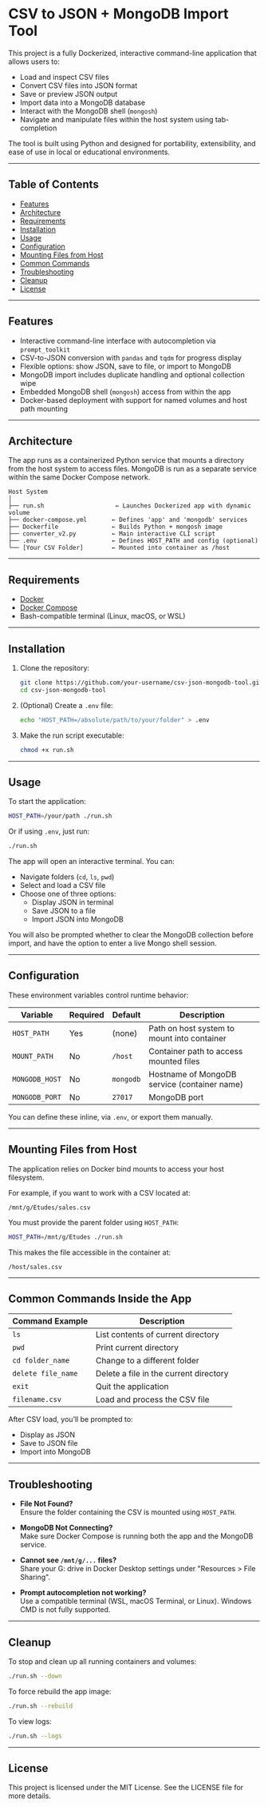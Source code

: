 # CSV to JSON + MongoDB Import Tool

This project is a fully Dockerized, interactive command-line application that allows users to:

- Load and inspect CSV files
- Convert CSV files into JSON format
- Save or preview JSON output
- Import data into a MongoDB database
- Interact with the MongoDB shell (`mongosh`)
- Navigate and manipulate files within the host system using tab-completion

The tool is built using Python and designed for portability, extensibility, and ease of use in local or educational environments.

---

## Table of Contents

- [Features](#features)
- [Architecture](#architecture)
- [Requirements](#requirements)
- [Installation](#installation)
- [Usage](#usage)
- [Configuration](#configuration)
- [Mounting Files from Host](#mounting-files-from-host)
- [Common Commands](#common-commands)
- [Troubleshooting](#troubleshooting)
- [Cleanup](#cleanup)
- [License](#license)

---

## Features

- Interactive command-line interface with autocompletion via `prompt_toolkit`
- CSV-to-JSON conversion with `pandas` and `tqdm` for progress display
- Flexible options: show JSON, save to file, or import to MongoDB
- MongoDB import includes duplicate handling and optional collection wipe
- Embedded MongoDB shell (`mongosh`) access from within the app
- Docker-based deployment with support for named volumes and host path mounting

---

## Architecture

The app runs as a containerized Python service that mounts a directory from the host system to access files. MongoDB is run as a separate service within the same Docker Compose network.

```
Host System
│
├── run.sh                    ← Launches Dockerized app with dynamic volume
├── docker-compose.yml       ← Defines 'app' and 'mongodb' services
├── Dockerfile               ← Builds Python + mongosh image
├── converter_v2.py          ← Main interactive CLI script
├── .env                     ← Defines HOST_PATH and config (optional)
└── [Your CSV Folder]        ← Mounted into container as /host
```

---

## Requirements

- [Docker](https://www.docker.com/)
- [Docker Compose](https://docs.docker.com/compose/)
- Bash-compatible terminal (Linux, macOS, or WSL)

---

## Installation

1. Clone the repository:

   ```bash
   git clone https://github.com/your-username/csv-json-mongodb-tool.git
   cd csv-json-mongodb-tool
   ```

2. (Optional) Create a `.env` file:

   ```bash
   echo "HOST_PATH=/absolute/path/to/your/folder" > .env
   ```

3. Make the run script executable:

   ```bash
   chmod +x run.sh
   ```

---

## Usage

To start the application:

```bash
HOST_PATH=/your/path ./run.sh
```

Or if using `.env`, just run:

```bash
./run.sh
```

The app will open an interactive terminal. You can:

- Navigate folders (`cd`, `ls`, `pwd`)
- Select and load a CSV file
- Choose one of three options:
  - Display JSON in terminal
  - Save JSON to a file
  - Import JSON into MongoDB

You will also be prompted whether to clear the MongoDB collection before import, and have the option to enter a live Mongo shell session.

---

## Configuration

These environment variables control runtime behavior:

| Variable       | Required | Default     | Description                                 |
|----------------|----------|-------------|---------------------------------------------|
| `HOST_PATH`    | Yes      | (none)      | Path on host system to mount into container |
| `MOUNT_PATH`   | No       | `/host`     | Container path to access mounted files      |
| `MONGODB_HOST` | No       | `mongodb`   | Hostname of MongoDB service (container name)|
| `MONGODB_PORT` | No       | `27017`     | MongoDB port                                |

You can define these inline, via `.env`, or export them manually.

---

## Mounting Files from Host

The application relies on Docker bind mounts to access your host filesystem.

For example, if you want to work with a CSV located at:

```
/mnt/g/Etudes/sales.csv
```

You must provide the parent folder using `HOST_PATH`:

```bash
HOST_PATH=/mnt/g/Etudes ./run.sh
```

This makes the file accessible in the container at:

```
/host/sales.csv
```

---

## Common Commands Inside the App

| Command Example           | Description                                     |
|---------------------------|-------------------------------------------------|
| `ls`                      | List contents of current directory              |
| `pwd`                     | Print current directory                         |
| `cd folder_name`          | Change to a different folder                    |
| `delete file_name`        | Delete a file in the current directory          |
| `exit`                    | Quit the application                            |
| `filename.csv`            | Load and process the CSV file                   |

After CSV load, you’ll be prompted to:

- Display as JSON
- Save to JSON file
- Import into MongoDB

---

## Troubleshooting

- **File Not Found?**  
  Ensure the folder containing the CSV is mounted using `HOST_PATH`.

- **MongoDB Not Connecting?**  
  Make sure Docker Compose is running both the app and the MongoDB service.

- **Cannot see `/mnt/g/...` files?**  
  Share your G: drive in Docker Desktop settings under "Resources > File Sharing".

- **Prompt autocompletion not working?**  
  Use a compatible terminal (WSL, macOS Terminal, or Linux). Windows CMD is not fully supported.

---

## Cleanup

To stop and clean up all running containers and volumes:

```bash
./run.sh --down
```

To force rebuild the app image:

```bash
./run.sh --rebuild
```

To view logs:

```bash
./run.sh --logs
```

---

## License

This project is licensed under the MIT License. See the LICENSE file for more details.
